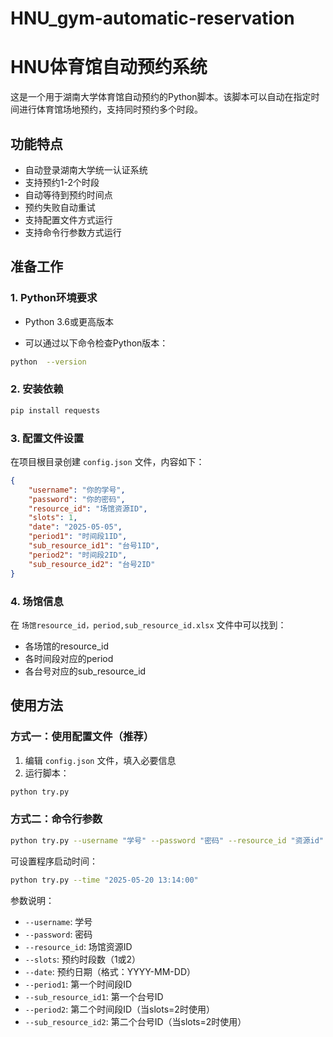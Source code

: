 # HNU_gym-automatic-reservation

# HNU体育馆自动预约系统

这是一个用于湖南大学体育馆自动预约的Python脚本。该脚本可以自动在指定时间进行体育馆场地预约，支持同时预约多个时段。

## 功能特点

- 自动登录湖南大学统一认证系统
- 支持预约1-2个时段
- 自动等待到预约时间点
- 预约失败自动重试
- 支持配置文件方式运行
- 支持命令行参数方式运行

## 准备工作
### 1. Python环境要求

- Python 3.6或更高版本

- 可以通过以下命令检查Python版本：

```bash
python  --version
```
### 2. 安装依赖

```bash
pip install requests
```

### 3. 配置文件设置

在项目根目录创建 `config.json` 文件，内容如下：

```json
{
    "username": "你的学号",
    "password": "你的密码",
    "resource_id": "场馆资源ID",
    "slots": 1,
    "date": "2025-05-05",
    "period1": "时间段1ID",
    "sub_resource_id1": "台号1ID",
    "period2": "时间段2ID",
    "sub_resource_id2": "台号2ID"
}
```

### 4. 场馆信息

在 `场馆resource_id，period,sub_resource_id.xlsx` 文件中可以找到：
- 各场馆的resource_id
- 各时间段对应的period
- 各台号对应的sub_resource_id

## 使用方法

### 方式一：使用配置文件（推荐）

1. 编辑 `config.json` 文件，填入必要信息
2. 运行脚本：
```bash
python try.py
```

### 方式二：命令行参数

```bash
python try.py --username "学号" --password "密码" --resource_id "资源id" --period1 "时间段1" --sub_resource_id1 "台号1" --slots 1 --date "2024-05-20"
```
可设置程序启动时间：
```bash
python try.py --time "2025-05-20 13:14:00"
```

参数说明：
- `--username`: 学号
- `--password`: 密码
- `--resource_id`: 场馆资源ID
- `--slots`: 预约时段数（1或2）
- `--date`: 预约日期（格式：YYYY-MM-DD）
- `--period1`: 第一个时间段ID
- `--sub_resource_id1`: 第一个台号ID
- `--period2`: 第二个时间段ID（当slots=2时使用）
- `--sub_resource_id2`: 第二个台号ID（当slots=2时使用）
